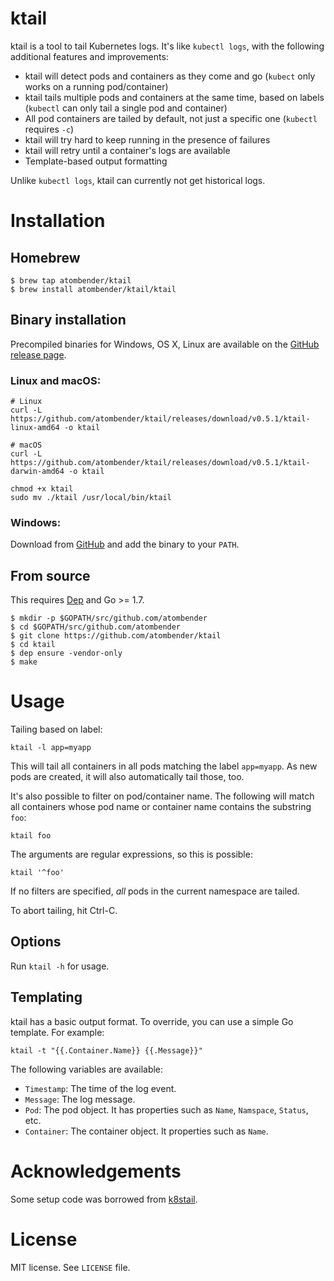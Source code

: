 # ktail

ktail is a tool to tail Kubernetes logs. It's like `kubectl logs`, with the following additional features and improvements:

* ktail will detect pods and containers as they come and go (`kubect` only works on a running pod/container)
* ktail tails multiple pods and containers at the same time, based on labels (`kubectl` can only tail a single pod and container)
* All pod containers are tailed by default, not just a specific one (`kubectl` requires `-c`)
* ktail will try hard to keep running in the presence of failures
* ktail will retry until a container's logs are available
* Template-based output formatting

Unlike `kubectl logs`, ktail can currently not get historical logs.

# Installation

## Homebrew

```shell
$ brew tap atombender/ktail
$ brew install atombender/ktail/ktail
```

## Binary installation
Precompiled binaries for Windows, OS X, Linux are available on the [GitHub release page](https://github.com/atombender/ktail/releases).

### Linux and macOS:
```shell
# Linux
curl -L https://github.com/atombender/ktail/releases/download/v0.5.1/ktail-linux-amd64 -o ktail

# macOS
curl -L https://github.com/atombender/ktail/releases/download/v0.5.1/ktail-darwin-amd64 -o ktail

chmod +x ktail
sudo mv ./ktail /usr/local/bin/ktail
```

### Windows:
Download from [GitHub](https://github.com/atombender/ktail/releases/download/v0.5.1/ktail-windows-amd64.exe) and add the binary to your `PATH`.

## From source

This requires [Dep](https://github.com/golang/dep) and Go >= 1.7.

```shell
$ mkdir -p $GOPATH/src/github.com/atombender
$ cd $GOPATH/src/github.com/atombender
$ git clone https://github.com/atombender/ktail
$ cd ktail
$ dep ensure -vendor-only
$ make
```

# Usage

Tailing based on label:

```shell
ktail -l app=myapp
```

This will tail all containers in all pods matching the label `app=myapp`. As new pods are created, it will also automatically tail those, too.

It's also possible to filter on pod/container name. The following will match all containers whose pod name or container name contains the substring `foo`:

```shell
ktail foo
```

The arguments are regular expressions, so this is possible:

```shell
ktail '^foo'
```

If no filters are specified, _all_ pods in the current namespace are tailed.

To abort tailing, hit Ctrl-C.

## Options

Run `ktail -h` for usage.

## Templating

ktail has a basic output format. To override, you can use a simple Go template. For example:

```shell
ktail -t "{{.Container.Name}} {{.Message}}"
```

The following variables are available:

* `Timestamp`: The time of the log event.
* `Message`: The log message.
* `Pod`: The pod object. It has properties such as `Name`, `Namspace`, `Status`, etc.
* `Container`: The container object. It properties such as `Name`.

# Acknowledgements

Some setup code was borrowed from [k8stail](https://github.com/dtan4/k8stail).

# License

MIT license. See `LICENSE` file.
